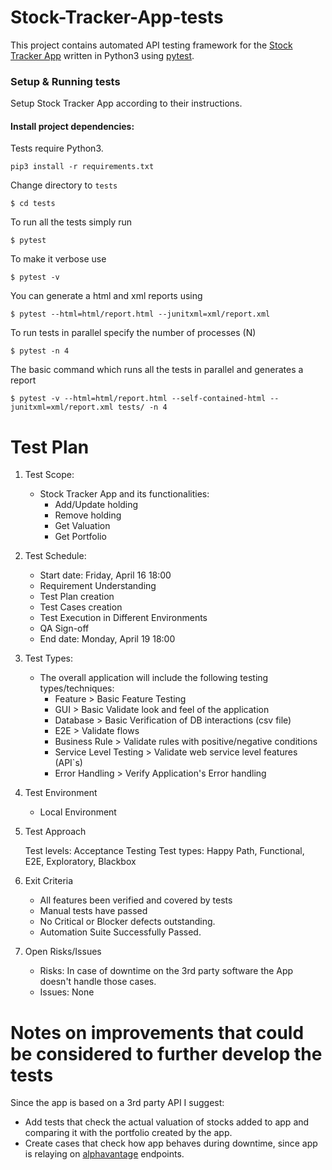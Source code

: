 # Stock-Tracker-App-tests

This project contains automated API testing framework for the [Stock Tracker App](https://github.com/automate-digital/stocktracker-py) written in Python3 using 
[pytest](https://docs.pytest.org/).

### Setup & Running tests

Setup Stock Tracker App according to their instructions.

#### Install project dependencies:

Tests require Python3.
        
    pip3 install -r requirements.txt

Change directory to `tests`

```$ cd tests```

To run all the tests simply run

```$ pytest```

To make it verbose use

```$ pytest -v```

You can generate a html and xml reports using

```$ pytest --html=html/report.html --junitxml=xml/report.xml```

To run tests in parallel specify the number of processes (N)

```$ pytest -n 4```

The basic command which runs all the tests in parallel and generates a report

```$ pytest -v --html=html/report.html --self-contained-html --junitxml=xml/report.xml tests/ -n 4```

# Test Plan   

1. Test Scope:
   

    - Stock Tracker App and its functionalities:
      - Add/Update holding
      - Remove holding
      - Get Valuation
      - Get Portfolio


2. Test Schedule:
   

    - Start date: Friday, April 16 18:00
    - Requirement Understanding
    - Test Plan creation
    - Test Cases creation
    - Test Execution in Different Environments
    - QA Sign-off
    - End date: Monday, April 19 18:00


3. Test Types:
   

    - The overall application will include the following testing types/techniques:
        - Feature > Basic Feature Testing
        - GUI > Basic Validate look and feel of the application
        - Database > Basic Verification of DB interactions (csv file)
        - E2E > Validate flows
        - Business Rule > Validate rules with positive/negative conditions
        - Service Level Testing > Validate web service level features (API`s)
        - Error Handling > Verify Application's Error handling
   

4. Test Environment
   

      - Local Environment
   
5. Test Approach


      Test levels: Acceptance Testing
      Test types: Happy Path, Functional, E2E, Exploratory, Blackbox
   
6. Exit Criteria
   

      - All features been verified and covered by tests
      - Manual tests have passed
      - No Critical or Blocker defects outstanding.
      - Automation Suite Successfully Passed.


7. Open Risks/Issues
      

      - Risks: In case of downtime on the 3rd party software the App doesn't handle those cases.
      - Issues: None





# Notes on improvements that could be considered to further develop the tests
Since the app is based on a 3rd party API I suggest:
- Add tests that check the actual valuation of stocks added to app and comparing it with the portfolio created by the app.
- Create cases that check how app behaves during downtime, since app is relaying on [alphavantage](https://www.alphavantage.co/) endpoints.
